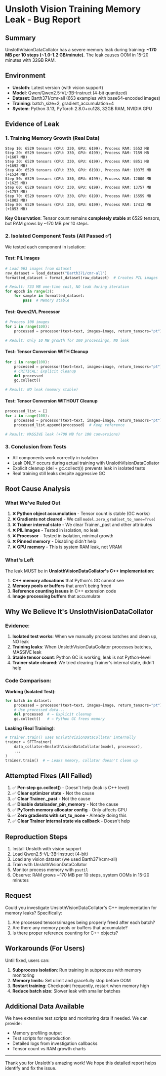 # Unsloth Vision Training Memory Leak - Bug Report

## Summary
UnslothVisionDataCollator has a severe memory leak during training: **~170 MB per 10 steps (~1.0-1.2 GB/minute)**. The leak causes OOM in 15-20 minutes with 32GB RAM.

## Environment
- **Unsloth**: Latest version (with vision support)
- **Model**: Qwen/Qwen2.5-VL-3B-Instruct (4-bit quantized)
- **Dataset**: Barth371/cmr-all (663 examples with base64-encoded images)
- **Training**: batch_size=2, gradient_accumulation=4
- **System**: Python 3.13, PyTorch 2.8.0+cu128, 32GB RAM, NVIDIA GPU

## Evidence of Leak

### 1. Training Memory Growth (Real Data)
```
Step 10: 6529 tensors (CPU: 330, GPU: 6199), Process RAM: 5552 MB
Step 20: 6529 tensors (CPU: 330, GPU: 6199), Process RAM: 7159 MB (+1607 MB)
Step 30: 6529 tensors (CPU: 330, GPU: 6199), Process RAM: 8851 MB (+1692 MB)
Step 40: 6529 tensors (CPU: 330, GPU: 6199), Process RAM: 10375 MB (+1524 MB)
Step 50: 6529 tensors (CPU: 330, GPU: 6199), Process RAM: 12000 MB (+1625 MB)
Step 60: 6529 tensors (CPU: 330, GPU: 6199), Process RAM: 13757 MB (+1757 MB)
Step 70: 6529 tensors (CPU: 330, GPU: 6199), Process RAM: 15559 MB (+1802 MB)
Step 80: 6529 tensors (CPU: 330, GPU: 6199), Process RAM: 17412 MB (+1853 MB)
```

**Key Observation**: Tensor count remains **completely stable** at 6529 tensors, but RAM grows by ~170 MB per 10 steps.

### 2. Isolated Component Tests (All Passed ✅)
We tested each component in isolation:

#### Test: PIL Images
```python
# Load 663 images from dataset
raw_dataset = load_dataset("Barth371/cmr-all")
formatted_dataset = format_dataset(raw_dataset)  # Creates PIL images

# Result: 733 MB one-time cost, NO leak during iteration
for epoch in range(3):
    for sample in formatted_dataset:
        pass  # Memory stable
```

#### Test: Qwen2VL Processor
```python
# Process 100 images
for i in range(100):
    processed = processor(text=text, images=image, return_tensors="pt")
    
# Result: Only 10 MB growth for 100 processings, NO leak
```

#### Test: Tensor Conversion WITH Cleanup
```python
for i in range(100):
    processed = processor(text=text, images=image, return_tensors="pt")
    # CRITICAL: Explicit cleanup
    del processed
    gc.collect()
    
# Result: NO leak (memory stable)
```

#### Test: Tensor Conversion WITHOUT Cleanup
```python
processed_list = []
for i in range(100):
    processed = processor(text=text, images=image, return_tensors="pt")
    processed_list.append(processed)  # Keep reference
    
# Result: MASSIVE leak (+700 MB for 100 conversions)
```

### 3. Conclusion from Tests
- All components work correctly in isolation
- Leak ONLY occurs during actual training with UnslothVisionDataCollator
- Explicit cleanup (del + gc.collect()) prevents leak in isolated tests
- Real training still leaks despite aggressive GC

## Root Cause Analysis

### What We've Ruled Out
1. ❌ **Python object accumulation** - Tensor count is stable (GC works)
2. ❌ **Gradients not cleared** - We call `model.zero_grad(set_to_none=True)`
3. ❌ **Trainer internal state** - We clear Trainer._past and other attributes
4. ❌ **PIL Images** - Tested in isolation, no leak
5. ❌ **Processor** - Tested in isolation, minimal growth
6. ❌ **Pinned memory** - Disabling didn't help
7. ❌ **GPU memory** - This is system RAM leak, not VRAM

### What's Left
The leak MUST be in **UnslothVisionDataCollator's C++ implementation**:

1. **C++ memory allocations** that Python's GC cannot see
2. **Memory pools or buffers** that aren't being freed
3. **Reference counting issues** in C++ extension code
4. **Image processing buffers** that accumulate

## Why We Believe It's UnslothVisionDataCollator

### Evidence:
1. **Isolated test works**: When we manually process batches and clean up, NO leak
2. **Training leaks**: When UnslothVisionDataCollator processes batches, MASSIVE leak
3. **Stable tensor count**: Python GC is working, leak is not Python-level
4. **Trainer state cleared**: We tried clearing Trainer's internal state, didn't help

### Code Comparison:

**Working (Isolated Test)**:
```python
for batch in dataset:
    processed = processor(text=text, images=image, return_tensors="pt")
    # Use processed data...
    del processed  # ← Explicit cleanup
    gc.collect()   # ← Python GC frees memory
```

**Leaking (Real Training)**:
```python
# trainer.train() uses UnslothVisionDataCollator internally
trainer = SFTTrainer(
    data_collator=UnslothVisionDataCollator(model, processor),
    ...
)
trainer.train()  # ← Leaks memory, collator doesn't clean up
```

## Attempted Fixes (All Failed)

1. ✅ **Per-step gc.collect()** - Doesn't help (leak is C++ level)
2. ✅ **Clear optimizer state** - Not the cause
3. ✅ **Clear Trainer._past** - Not the cause
4. ✅ **Disable dataloader_pin_memory** - Not the cause
5. ✅ **PyTorch memory allocator config** - Only affects GPU
6. ✅ **Zero gradients with set_to_none** - Already doing this
7. ✅ **Clear Trainer internal state via callback** - Doesn't help

## Reproduction Steps

1. Install Unsloth with vision support
2. Load Qwen2.5-VL-3B-Instruct (4-bit)
3. Load any vision dataset (we used Barth371/cmr-all)
4. Train with UnslothVisionDataCollator
5. Monitor process memory with `psutil`
6. Observe: RAM grows ~170 MB per 10 steps, system OOMs in 15-20 minutes

## Request

Could you investigate UnslothVisionDataCollator's C++ implementation for memory leaks? Specifically:

1. Are processed tensors/images being properly freed after each batch?
2. Are there any memory pools or buffers that accumulate?
3. Is there proper reference counting for C++ objects?

## Workarounds (For Users)

Until fixed, users can:

1. **Subprocess isolation**: Run training in subprocess with memory monitoring
2. **Memory limits**: Set ulimit and gracefully stop before OOM
3. **Restart training**: Checkpoint frequently, restart when memory high
4. **Reduce batch size**: Slower leak with smaller batches

## Additional Data Available

We have extensive test scripts and monitoring data if needed. We can provide:
- Memory profiling output
- Test scripts for reproduction
- Detailed logs from investigation callbacks
- Tensor count vs RAM growth charts

---

Thank you for Unsloth's amazing work! We hope this detailed report helps identify and fix the issue.

